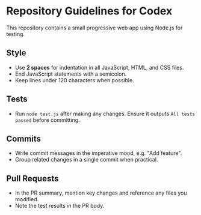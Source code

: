 # Repository Guidelines for Codex

This repository contains a small progressive web app using Node.js for testing.

## Style
- Use **2 spaces** for indentation in all JavaScript, HTML, and CSS files.
- End JavaScript statements with a semicolon.
- Keep lines under 120 characters when possible.

## Tests
- Run `node test.js` after making any changes. Ensure it outputs `All tests passed` before committing.

## Commits
- Write commit messages in the imperative mood, e.g. "Add feature".
- Group related changes in a single commit when practical.

## Pull Requests
- In the PR summary, mention key changes and reference any files you modified.
- Note the test results in the PR body.
